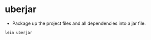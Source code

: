 # uberjar

- Package up the project files and all dependencies into a jar file.

```shell
lein uberjar
```

